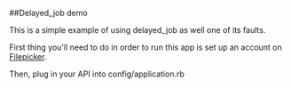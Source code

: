 ##Delayed_job demo 

This is a simple example of using delayed_job as well one of its faults.

First thing you'll need to do in order to run this app is set up an account on [Filepicker](http://www.filepicker.io).

Then, plug in your API into config/application.rb
